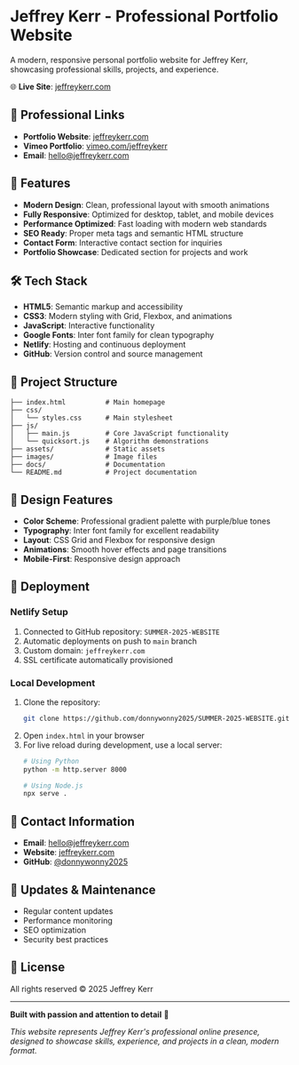 # Jeffrey Kerr - Professional Portfolio Website

A modern, responsive personal portfolio website for Jeffrey Kerr, showcasing professional skills, projects, and experience.

🌐 **Live Site**: [jeffreykerr.com](https://jeffreykerr.com)

## 🔗 Professional Links

- **Portfolio Website**: [jeffreykerr.com](https://jeffreykerr.com)
- **Vimeo Portfolio**: [vimeo.com/jeffreykerr](https://vimeo.com/jeffreykerr)
- **Email**: hello@jeffreykerr.com

## 🚀 Features

- **Modern Design**: Clean, professional layout with smooth animations
- **Fully Responsive**: Optimized for desktop, tablet, and mobile devices
- **Performance Optimized**: Fast loading with modern web standards
- **SEO Ready**: Proper meta tags and semantic HTML structure
- **Contact Form**: Interactive contact section for inquiries
- **Portfolio Showcase**: Dedicated section for projects and work

## 🛠️ Tech Stack

- **HTML5**: Semantic markup and accessibility
- **CSS3**: Modern styling with Grid, Flexbox, and animations
- **JavaScript**: Interactive functionality
- **Google Fonts**: Inter font family for clean typography
- **Netlify**: Hosting and continuous deployment
- **GitHub**: Version control and source management

## 📁 Project Structure

```
├── index.html          # Main homepage
├── css/
│   └── styles.css      # Main stylesheet
├── js/
│   ├── main.js         # Core JavaScript functionality
│   └── quicksort.js    # Algorithm demonstrations
├── assets/             # Static assets
├── images/             # Image files
├── docs/               # Documentation
└── README.md           # Project documentation
```

## 🎨 Design Features

- **Color Scheme**: Professional gradient palette with purple/blue tones
- **Typography**: Inter font family for excellent readability
- **Layout**: CSS Grid and Flexbox for responsive design
- **Animations**: Smooth hover effects and page transitions
- **Mobile-First**: Responsive design approach

## 🚀 Deployment

### Netlify Setup
1. Connected to GitHub repository: `SUMMER-2025-WEBSITE`
2. Automatic deployments on push to `main` branch
3. Custom domain: `jeffreykerr.com`
4. SSL certificate automatically provisioned

### Local Development
1. Clone the repository:
   ```bash
   git clone https://github.com/donnywonny2025/SUMMER-2025-WEBSITE.git
   ```
2. Open `index.html` in your browser
3. For live reload during development, use a local server:
   ```bash
   # Using Python
   python -m http.server 8000
   
   # Using Node.js
   npx serve .
   ```

## 📧 Contact Information

- **Email**: hello@jeffreykerr.com
- **Website**: [jeffreykerr.com](https://jeffreykerr.com)
- **GitHub**: [@donnywonny2025](https://github.com/donnywonny2025)

## 🔄 Updates & Maintenance

- Regular content updates
- Performance monitoring
- SEO optimization
- Security best practices

## 📄 License

All rights reserved © 2025 Jeffrey Kerr

---

**Built with passion and attention to detail** 🎵

*This website represents Jeffrey Kerr's professional online presence, designed to showcase skills, experience, and projects in a clean, modern format.*